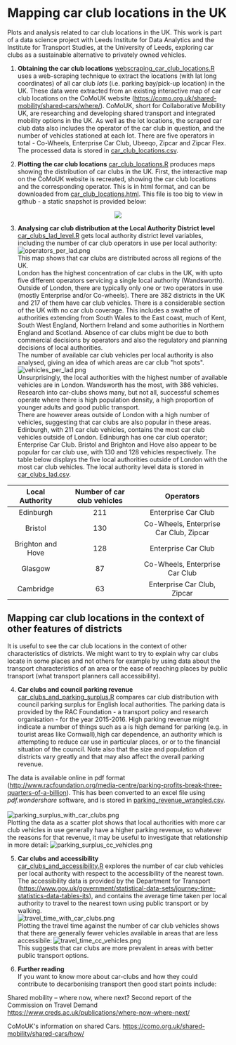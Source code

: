 # Mapping car club locations in the UK

Plots and analysis related to car club locations in the UK.
This work is part of a data science project with Leeds Institute for Data Analytics and the Institute for Transport Studies, at the University of Leeds, exploring car clubs as a sustainable alternative to privately owned vehicles.  

1) **Obtaining the car club locations** 
[webscraping_car_club_locations.R](https://github.com/CaitlinChalk/Mapping_Car_Club_Locations/blob/master/scripts/webscraping_car_club_locations.R) uses a web-scraping technique to extract the locations (with lat long coordinates)
of all car club *lots* (i.e. parking bay/pick-up location) in the UK. These data were extracted from an existing interactive map of car club locations on the CoMoUK website (https://como.org.uk/shared-mobility/shared-cars/where/). 
CoMoUK, short for Collaborative Mobility UK, are researching and developing shared transport and integrated mobility options in the UK. As well as the lot locations, the scraped car club data also includes the operator of the car club in question, and the
number of vehicles stationed at each lot.
There are five operators in total - Co-Wheels, Enterprise Car Club, Ubeeqo, Zipcar and Zipcar Flex.
The processed data is stored in [car_club_locations.csv](https://github.com/CaitlinChalk/Mapping_Car_Club_Locations/blob/master/data/wrangled/car_club_locations.csv).

2) **Plotting the car club locations**
[car_club_locations.R](https://github.com/CaitlinChalk/Mapping_Car_Club_Locations/blob/master/scripts/car_club_locations.R) produces maps showing the distribution of car clubs in the UK.
First, the interactive map on the CoMoUK website is recreated, showing the car club locations and the corresponding operator. This is in html format, and can be downloaded from 
[car_club_locations.html](https://github.com/CaitlinChalk/Mapping_Car_Club_Locations/blob/master/maps/car_club_locations.html). This file is too big to view in github - a static snapshot is provided below: 

<p align="center">
 <img src="https://github.com/CaitlinChalk/Mapping_Car_Club_Locations/blob/master/maps/car_clubs_html_preview.PNG"  
</p>

3) **Analysing car club distribution at the Local Authority District level**<br>
[car_clubs_lad_level.R](https://github.com/CaitlinChalk/Mapping_Car_Club_Locations/blob/master/scripts/car_clubs_lad_level.R) gets local authority district level variables,
 including the number of car club operators in use per local authority:<br>
![operators_per_lad.png](https://github.com/CaitlinChalk/Mapping_Car_Club_Locations/blob/master/maps/operators_per_lad.png) <br> 
This map shows that car clubs are distributed across all regions of the UK.  
London has the highest concentration of car clubs in the UK, with upto five different operators servicing a single local authority (Wandsworth). Outside of London, there are typically only one or two operators in use (mostly Enterprise and/or Co-wheels).
There are 382 districts in the UK and 217 of them have car club vehicles. There is a considerable section of the UK with no car club coverage.  This includes a swathe of authorities extending from South Wales to the East coast, much of Kent, South West England, Northern Ireland and some authorities in Northern England and Scotland.  Absence of car clubs might be due to both commercial decisions by operators and also the regulatory and planning decisions of local authorities.   <br>
The number of available car club vehicles per local authority is also analysed, giving an idea of which areas are car club "hot spots". <br>
![vehicles_per_lad.png](https://github.com/CaitlinChalk/Mapping_Car_Club_Locations/blob/master/maps/vehicles_per_lad.png) <br> 
Unsurprisingly, the local authorities with the highest number of available vehicles are in London. Wandsworth has the most, with 386 vehicles. Research into car-clubs shows many, but not all, successful schemes operate where there is high population density, a high proportion of younger adults and good public transport.   
There are however areas outside of London with a high number of vehicles, suggesting that car clubs are also popular in these areas.
Edinburgh, with 211 car club vehicles, contains the most car club vehicles outside of London. Edinburgh has one car club operator; Enterprise Car Club. Bristol and Brighton and Hove also 
appear to be popular for car club use, with 130 and 128 vehicles respectively. The table below displays the five local authorities outside of London with 
the most car club vehicles. The local authority level data is stored in [car_clubs_lad.csv](https://github.com/CaitlinChalk/Mapping_Car_Club_Locations/blob/master/data/wrangled/car_clubs_lad.csv). 


| Local Authority       | Number of car club vehicles | Operators  |
|:---------------------:|:-----------------------:|:----------:|
| Edinburgh     | 211 | Enterprise Car Club|
| Bristol      | 130 | Co-Wheels, Enterprise Car Club, Zipcar|
| Brighton and Hove     | 128 | Enterprise Car Club|
| Glasgow 	   | 87  | Co-Wheels, Enterprise Car Club |
| Cambridge    | 63  | Enterprise Car Club, Zipcar | 


## Mapping car club locations in the context of other features of districts
It is useful to see the car club locations in the context of other characteristics of districts.  We might want to try to explain why car clubs locate in some places and not others for example by using data about the transport characteristics of an area or the ease of reaching places by public transport (what transport planners call accessibility).   

4) **Car clubs and council parking revenue**<br>
[car_clubs_and_parking_surplus.R](https://github.com/CaitlinChalk/Mapping_Car_Club_Locations/blob/master/scripts/car_clubs_and_parking_surplus.R) compares car club distribution with council parking surplus for
English local authorities. The parking data is provided by the RAC Foundation - a transport policy and research organisation - for the year 2015-2016.  High parking revenue might indicate a number of things such as a is high demand for parking (e.g. in tourist areas like Cornwall),high car dependence, an authority which is attempting to reduce car use in particular places, or or to the financial situation of the council.  Note also that the size and population of districts vary greatly and that may also affect the overall parking revenue.         

The data is available online in pdf format (http://www.racfoundation.org/media-centre/parking-profits-break-three-quarters-of-a-billion). This has been converted to an excel file using *pdf.wondershare* software, and is stored in [parking_revenue_wrangled.csv](https://github.com/CaitlinChalk/Mapping_Car_Club_Locations/blob/master/data/wrangled/parking_revenue_wrangled.csv).  
<br>
![parking_surplus_with_car_clubs.png](https://github.com/CaitlinChalk/Mapping_Car_Club_Locations/blob/master/maps/parking_surplus_with_car_clubs.png) <br> 
Plotting the data as a scatter plot shows that local authorities with more car club vehicles in use generally have a higher parking revenue, so whatever the reasons for that revenue, it may be useful to investigate that relationship in more detail: 
![parking_surplus_cc_vehicles.png](https://github.com/CaitlinChalk/Mapping_Car_Club_Locations/blob/master/maps/parking_surplus_cc_vehicles.png) <br> 


5) **Car clubs and accessibility**<br>
[car_clubs_and_accessibility.R](https://github.com/CaitlinChalk/Mapping_Car_Club_Locations/blob/master/scripts/car_clubs_and_accessibility.R) explores the number of car club vehicles per local authority with respect to
the accessibility of the nearest town. The accessibility data is provided by the Department for Transport (https://www.gov.uk/government/statistical-data-sets/journey-time-statistics-data-tables-jts), and contains the
average time taken per local authority to travel to the nearest town using public transport or by walking. <br>
![travel_time_with_car_clubs.png](https://github.com/CaitlinChalk/Mapping_Car_Club_Locations/blob/master/maps/travel_time_with_car_clubs.png) <br> 
Plotting the travel time against the number of car club vehicles shows that there are generally fewer vehicles available in areas that are less accessibile:
![travel_time_cc_vehicles.png](https://github.com/CaitlinChalk/Mapping_Car_Club_Locations/blob/master/plots/travel_time_cc_vehicles.png) <br> 
This suggests that car clubs are more prevalent in areas with better public transport options.


6) **Further reading**<br>
If you want to know more about car-clubs and how they could contribute to decarbonising transport then good start points include:<br>

Shared mobility – where now, where next? Second report of the Commission on Travel Demand https://www.creds.ac.uk/publications/where-now-where-next/

CoMoUK's information on shared Cars. https://como.org.uk/shared-mobility/shared-cars/how/ 


